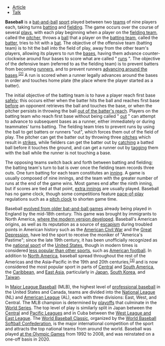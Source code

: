 - [Article](https://en.m.wikipedia.org/wiki/Baseball)
- [Talk](https://en.m.wikipedia.org/wiki/Talk:Baseball)

**Baseball** is a [bat-and-ball](https://en.m.wikipedia.org/wiki/Bat-and-ball_games "Bat-and-ball games") [sport](https://en.m.wikipedia.org/wiki/Sport "Sport") played between two [teams](https://en.m.wikipedia.org/wiki/Team_sport "Team sport") of nine players each, taking turns [batting](https://en.m.wikipedia.org/wiki/Batting_\(baseball\) "Batting (baseball)") and [fielding](https://en.m.wikipedia.org/wiki/Fielding_\(baseball\) "Fielding (baseball)"). The game occurs over the course of several [plays](https://en.m.wikipedia.org/wiki/Pitch_\(baseball\) "Pitch (baseball)"), with each play beginning when a player on the [fielding team](https://en.m.wikipedia.org/wiki/Fielding_team_\(baseball\) "Fielding team (baseball)"), called the [pitcher](https://en.m.wikipedia.org/wiki/Pitcher "Pitcher"), throws a [ball](https://en.m.wikipedia.org/wiki/Baseball_\(ball\) "Baseball (ball)") that a player on the [batting team](https://en.m.wikipedia.org/wiki/Batting_team_\(baseball\) "Batting team (baseball)"), called the [batter](https://en.m.wikipedia.org/wiki/Batter_\(baseball\) "Batter (baseball)"), tries to hit with a [bat](https://en.m.wikipedia.org/wiki/Baseball_bat "Baseball bat"). The objective of the offensive team (batting team) is to hit the ball into the field of play, away from the other team's players, allowing its players to run the [bases](https://en.m.wikipedia.org/wiki/Base_\(baseball\) "Base (baseball)"), having them advance counter-clockwise around four bases to score what are called " [runs](https://en.m.wikipedia.org/wiki/Run_\(baseball\) "Run (baseball)") ". The objective of the defensive team (referred to as the fielding team) is to prevent batters from becoming [runners](https://en.m.wikipedia.org/wiki/Base_running "Base running"), and to prevent runners [advancing around the bases](https://en.m.wikipedia.org/wiki/Base_running "Base running").<sup><a href="https://en.m.wikipedia.org/wiki/#cite_note-2"><span>[</span>2<span>]</span></a></sup> A run is scored when a runner legally advances around the bases in order and touches home plate (the place where the player started as a batter).

The initial objective of the batting team is to have a player reach first base [safely](https://en.m.wikipedia.org/wiki/Safe_\(baseball\) "Safe (baseball)"); this occurs either when the batter hits the ball and reaches first base [before](https://en.m.wikipedia.org/wiki/Force_play "Force play") an opponent retrieves the ball and touches the base, or when the pitcher persists in throwing the ball [out of the batter's reach](https://en.m.wikipedia.org/wiki/Base_on_balls "Base on balls"). Players on the batting team who reach first base without being called " [out](https://en.m.wikipedia.org/wiki/Out_\(baseball\) "Out (baseball)") " can attempt to advance to subsequent bases as a runner, either immediately or during teammates' turns batting. The fielding team tries to prevent runs by using the ball to get batters or runners "out", which forces them out of the field of play. The pitcher can get the batter out by throwing three [pitches](https://en.m.wikipedia.org/wiki/Pitch_\(baseball\) "Pitch (baseball)") which result in [strikes](https://en.m.wikipedia.org/wiki/Strike_\(baseball\) "Strike (baseball)"), while fielders can get the batter out by [catching](https://en.m.wikipedia.org/wiki/Catch_\(baseball\) "Catch (baseball)") a batted ball before it touches the ground, and can get a runner out by [tagging](https://en.m.wikipedia.org/wiki/Tag_out "Tag out") them with the ball while the runner is not touching a base.

The opposing teams switch back and forth between batting and fielding; the batting team's turn to bat is over once the fielding team records three outs. One turn batting for each team constitutes an [inning](https://en.m.wikipedia.org/wiki/Inning "Inning"). A game is usually composed of nine innings, and the team with the greater number of runs at the end of the game wins. Most games end after the ninth inning, but if scores are tied at that point, [extra innings](https://en.m.wikipedia.org/wiki/Extra_innings "Extra innings") are usually played. Baseball has no game clock, though some competitions feature [pace-of-play](https://en.m.wikipedia.org/wiki/Pace_of_play "Pace of play") regulations such as a [pitch clock](https://en.m.wikipedia.org/wiki/Pitch_clock "Pitch clock") to shorten game time.

Baseball [evolved from older bat-and-ball games](https://en.m.wikipedia.org/wiki/Origins_of_baseball "Origins of baseball") already being played in England by the mid-18th century. This game was brought by immigrants to North America, [where the modern version developed](https://en.m.wikipedia.org/wiki/History_of_baseball_in_the_United_States "History of baseball in the United States"). Baseball's American origins, as well as its reputation as a source of [escapism](https://en.m.wikipedia.org/wiki/Escapism "Escapism") during troubled points in American history such as the [American Civil War](https://en.m.wikipedia.org/wiki/American_Civil_War "American Civil War") and the [Great Depression](https://en.m.wikipedia.org/wiki/Great_Depression "Great Depression"), have led the sport to receive the moniker of "America's Pastime"; since the late 19th century, it has been unofficially recognized as the [national sport](https://en.m.wikipedia.org/wiki/National_sport "National sport") of the [United States](https://en.m.wikipedia.org/wiki/Baseball_in_the_United_States "Baseball in the United States"), though in modern times is considered [less popular than other sports](https://en.m.wikipedia.org/wiki/Sports_in_the_United_States#Most_popular_sports_in_the_United_States "Sports in the United States"), such as [American football](https://en.m.wikipedia.org/wiki/American_football "American football"). In addition to [North America](https://en.m.wikipedia.org/wiki/North_America "North America"), baseball spread throughout the rest of the Americas and the Asia–Pacific in the 19th and 20th centuries,<sup><a href="https://en.m.wikipedia.org/wiki/#cite_note-3"><span>[</span>3<span>]</span></a></sup> and is now considered the most popular sport in parts of [Central](https://en.m.wikipedia.org/wiki/Central_America "Central America") and [South America](https://en.m.wikipedia.org/wiki/South_America "South America"), the [Caribbean](https://en.m.wikipedia.org/wiki/Caribbean "Caribbean"), and [East Asia](https://en.m.wikipedia.org/wiki/East_Asia "East Asia"), particularly in [Japan](https://en.m.wikipedia.org/wiki/Baseball_in_Japan "Baseball in Japan"), [South Korea](https://en.m.wikipedia.org/wiki/Baseball_in_South_Korea "Baseball in South Korea"), and [Taiwan](https://en.m.wikipedia.org/wiki/Sports_in_Taiwan#Baseball "Sports in Taiwan").

In [Major League Baseball](https://en.m.wikipedia.org/wiki/Major_League_Baseball "Major League Baseball") (MLB), the highest level of [professional baseball](https://en.m.wikipedia.org/wiki/Professional_baseball "Professional baseball") in the United States and Canada, teams are divided into the [National League](https://en.m.wikipedia.org/wiki/National_League_\(baseball\) "National League (baseball)") (NL) and [American League](https://en.m.wikipedia.org/wiki/American_League "American League") (AL), each with three divisions: East, West, and Central. The MLB champion is determined by [playoffs](https://en.m.wikipedia.org/wiki/Major_League_Baseball_postseason "Major League Baseball postseason") that culminate in the [World Series](https://en.m.wikipedia.org/wiki/World_Series "World Series"). The top level of play is similarly split in Japan between the [Central](https://en.m.wikipedia.org/wiki/Central_League "Central League") and [Pacific Leagues](https://en.m.wikipedia.org/wiki/Pacific_League "Pacific League") and in Cuba between the [West League and East League](https://en.m.wikipedia.org/wiki/Cuban_National_Series "Cuban National Series"). The [World Baseball Classic](https://en.m.wikipedia.org/wiki/World_Baseball_Classic "World Baseball Classic"), organized by the [World Baseball Softball Confederation](https://en.m.wikipedia.org/wiki/World_Baseball_Softball_Confederation "World Baseball Softball Confederation"), is the major international competition of the sport and attracts the top national teams from around the world. Baseball was played [at the Olympic Games](https://en.m.wikipedia.org/wiki/Baseball_at_the_Summer_Olympics "Baseball at the Summer Olympics") from 1992 to 2008, and was reinstated on a one-off basis in 2020.